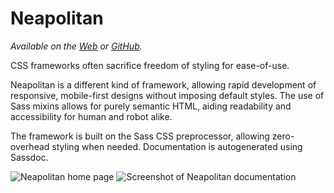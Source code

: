 # Neapolitan

_Available on the [Web](https://kdelwat.github.io/Neapolitan/) or [GitHub](https://github.com/kdelwat/neapolitan)._

CSS frameworks often sacrifice freedom of styling for ease-of-use.

Neapolitan is a different kind of framework, allowing rapid development of
responsive, mobile-first designs without imposing default styles. The use of
Sass mixins allows for purely semantic HTML, aiding readability and
accessibility for human and robot alike.

The framework is built on the Sass CSS preprocessor, allowing zero-overhead
styling when needed. Documentation is autogenerated using Sassdoc.

![Neapolitan home page](/images/Neapolitan1.jpg)
![Screenshot of Neapolitan documentation](/images/Neapolitan2.jpg)
